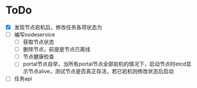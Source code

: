 # ToDo

- [x] 发现节点宕机后，修改任务各项状态为
- [ ] 编写nodeservice
  - [ ] 获取节点状态
  - [ ] 删除节点，前提是节点已离线
  - [ ] 节点健康检查
  - [ ] portal节点自举，当所有portal节点全部宕机的情况下，启动节点时etcd显示节点alive，测试节点是否真正存活，若已宕机则修改状态后启动

- [ ] 任务api
